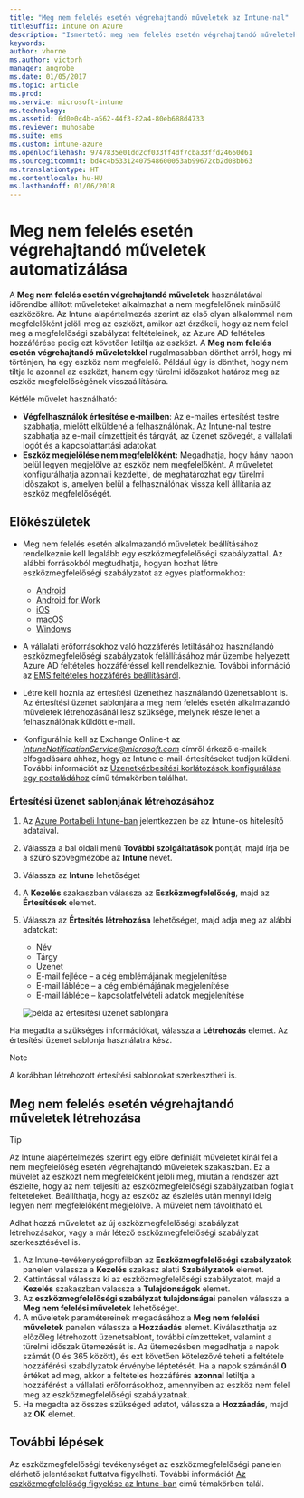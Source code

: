```yaml
---
title: "Meg nem felelés esetén végrehajtandó műveletek az Intune-nal"
titleSuffix: Intune on Azure
description: "Ismertető: meg nem felelés esetén végrehajtandó műveletek létrehozása az Intune-nal"
keywords: 
author: vhorne
ms.author: victorh
manager: angrobe
ms.date: 01/05/2017
ms.topic: article
ms.prod: 
ms.service: microsoft-intune
ms.technology: 
ms.assetid: 6d0e0c4b-a562-44f3-82a4-80eb688d4733
ms.reviewer: muhosabe
ms.suite: ems
ms.custom: intune-azure
ms.openlocfilehash: 9747835e01dd2cf033ff4df7cba33ffd24660d61
ms.sourcegitcommit: bd4c4b53312407548600053ab99672cb2d08bb63
ms.translationtype: HT
ms.contentlocale: hu-HU
ms.lasthandoff: 01/06/2018
---
```

# <a name="automate-actions-for-noncompliance"></a>Meg nem felelés esetén végrehajtandó műveletek automatizálása

A **Meg nem felelés esetén végrehajtandó műveletek** használatával időrendbe állított műveleteket alkalmazhat a nem megfelelőnek minősülő eszközökre. Az Intune alapértelmezés szerint az első olyan alkalommal nem megfelelőként jelöli meg az eszközt, amikor azt érzékeli, hogy az nem felel meg a megfelelőségi szabályzat feltételeinek, az Azure AD feltételes hozzáférése pedig ezt követően letiltja az eszközt. A **Meg nem felelés esetén végrehajtandó műveletekkel** rugalmasabban dönthet arról, hogy mi történjen, ha egy eszköz nem megfelelő. Például úgy is dönthet, hogy nem tiltja le azonnal az eszközt, hanem egy türelmi időszakot határoz meg az eszköz megfelelőségének visszaállítására.

Kétféle művelet használható:

-   **Végfelhasználók értesítése e-mailben**: Az e-mailes értesítést testre szabhatja, mielőtt elküldené a felhasználónak. Az Intune-nal testre szabhatja az e-mail címzettjeit és tárgyát, az üzenet szövegét, a vállalati logót és a kapcsolattartási adatokat.
-   **Eszköz megjelölése nem megfelelőként:** Megadhatja, hogy hány napon belül legyen megjelölve az eszköz nem megfelelőként. A műveletet konfigurálhatja azonnali kezdettel, de meghatározhat egy türelmi időszakot is, amelyen belül a felhasználónak vissza kell állítania az eszköz megfelelőségét.

## <a name="before-you-begin"></a>Előkészületek

- Meg nem felelés esetén alkalmazandó műveletek beállításához rendelkeznie kell legalább egy eszközmegfelelőségi szabályzattal. Az alábbi forrásokból megtudhatja, hogyan hozhat létre eszközmegfelelőségi szabályzatot az egyes platformokhoz:

    -   [Android](compliance-policy-create-android.md)
    -   [Android for Work](compliance-policy-create-android-for-work.md)
    -   [iOS](compliance-policy-create-ios.md)
    -   [macOS](compliance-policy-create-mac-os.md)
    -   [Windows](compliance-policy-create-windows.md)

- A vállalati erőforrásokhoz való hozzáférés letiltásához használandó eszközmegfelelőségi szabályzatok felállításához már üzembe helyezett Azure AD feltételes hozzáféréssel kell rendelkeznie. További információ az [EMS feltételes hozzáférés beállításáról](https://docs.microsoft.com/azure/active-directory/active-directory-conditional-access).

- Létre kell hoznia az értesítési üzenethez használandó üzenetsablont is. Az értesítési üzenet sablonjára a meg nem felelés esetén alkalmazandó műveletek létrehozásánál lesz szüksége, melynek része lehet a felhasználónak küldött e-mail.

- Konfigurálnia kell az Exchange Online-t az *IntuneNotificationService@microsoft.com* címről érkező e-mailek elfogadására ahhoz, hogy az Intune e-mail-értesítéseket tudjon küldeni. További információt az [Üzenetkézbesítési korlátozások konfigurálása egy postaládához](https://technet.microsoft.com/library/bb397214(v=exchg.160).aspx) című témakörben találhat.

### <a name="to-create-a-notification-message-template"></a>Értesítési üzenet sablonjának létrehozásához

1. Az [Azure Portalbeli Intune-ban](https://portal.azure.com) jelentkezzen be az Intune-os hitelesítő adataival.
2. Válassza a bal oldali menü **További szolgáltatások** pontját, majd írja be a szűrő szövegmezőbe az **Intune** nevet.
3. Válassza az **Intune** lehetőséget
4. A **Kezelés** szakaszban válassza az **Eszközmegfelelőség**, majd az **Értesítések** elemet.
5. Válassza az **Értesítés létrehozása** lehetőséget, majd adja meg az alábbi adatokat:
    - Név
    - Tárgy
    - Üzenet
    - E-mail fejléce – a cég emblémájának megjelenítése
    - E-mail lábléce – a cég emblémájának megjelenítése
    - E-mail lábléce – kapcsolatfelvételi adatok megjelenítése

   ![példa az értesítési üzenet sablonjára](./media/actionsfornoncompliance-1.PNG)

Ha megadta a szükséges információkat, válassza a **Létrehozás** elemet. Az értesítési üzenet sablonja használatra kész.

> [!NOTE] 
> A korábban létrehozott értesítési sablonokat szerkesztheti is.

## <a name="to-create-actions-for-non-compliance"></a>Meg nem felelés esetén végrehajtandó műveletek létrehozása

> [!TIP]
> Az Intune alapértelmezés szerint egy előre definiált műveletet kínál fel a nem megfelelőség esetén végrehajtandó műveletek szakaszban. Ez a művelet az eszközt nem megfelelőként jelöli meg, miután a rendszer azt észlelte, hogy az nem teljesíti az eszközmegfelelőségi szabályzatban foglalt feltételeket. Beállíthatja, hogy az eszköz az észlelés után mennyi ideig legyen nem megfelelőként megjelölve. A művelet nem távolítható el.

Adhat hozzá műveletet az új eszközmegfelelőségi szabályzat létrehozásakor, vagy a már létező eszközmegfelelőségi szabályzat szerkesztésével is.

1.  Az Intune-tevékenységprofilban az **Eszközmegfelelőségi szabályzatok** panelen válassza a **Kezelés** szakasz alatti **Szabályzatok** elemet.
2.  Kattintással válassza ki az eszközmegfelelőségi szabályzatot, majd a **Kezelés** szakaszban válassza a **Tulajdonságok** elemet.
3.  Az **eszközmegfelelőségi szabályzat tulajdonságai** panelen válassza a **Meg nem felelési műveletek** lehetőséget.
4.  A műveletek paramétereinek megadásához a **Meg nem felelési műveletek** panelen válassza a **Hozzáadás** elemet. Kiválaszthatja az előzőleg létrehozott üzenetsablont, további címzetteket, valamint a türelmi időszak ütemezését is. Az ütemezésben megadhatja a napok számát (0 és 365 között), és ezt követően kötelezővé teheti a feltétele hozzáférési szabályzatok érvénybe léptetését. Ha a napok számánál **0** értéket ad meg, akkor a feltételes hozzáférés **azonnal** letiltja a hozzáférést a vállalati erőforrásokhoz, amennyiben az eszköz nem felel meg az eszközmegfelelőségi szabályzatnak.
5.  Ha megadta az összes szükséged adatot, válassza a **Hozzáadás**, majd az **OK** elemet.

## <a name="next-steps"></a>További lépések
Az eszközmegfelelőségi tevékenységet az eszközmegfelelőségi panelen elérhető jelentéseket futtatva figyelheti. További információt [Az eszközmegfelelőség figyelése az Intune-ban](device-compliance-monitor.md) című témakörben talál.

